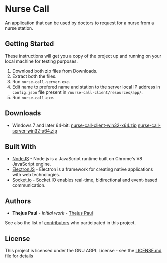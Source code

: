 # Nurse Call

An application that can be used by doctors to request for a nurse from a nurse station.

## Getting Started

These instructions will get you a copy of the project up and running on your local machine for testing purposes.

1. Download both zip files from Downloads.
2. Extract both the files.
3. Run ```nurse-call-server.exe```.
4. Edit name to prefered name and station to the server local IP address in ```config.json``` file present in ```/nurse-call-client/resources/app/```.
5. Run ```nurse-call.exe```.

## Downloads

* Windows 7 and later 64-bit: [nurse-call-client-win32-x64.zip](https://github.com/Thejus-Paul/Nurse-Call/blob/master/nurse-call-client/binaries/nurse-call-client-win32-x64.zip)
													[nurse-call-server-win32-x64.zip](https://github.com/Thejus-Paul/Nurse-Call/blob/master/nurse-call-server/binaries/nurse-call-server-win32-x64.zip)

## Built With

* [NodeJS](https://nodejs.org/en/) - Node.js is a JavaScript runtime built on Chrome's V8 JavaScript engine.
* [ElectronJS](https://www.electronjs.org/) - Electron is a framework for creating native applications with web technologies.
* [Socket.io](https://socket.io/) - Socket.IO enables real-time, bidirectional and event-based communication.

## Authors

* **Thejus Paul** - *Initial work* - [Thejus Paul](https://github.com/Thejus-Paul)

See also the list of [contributors](https://github.com/your/project/contributors) who participated in this project.

## License

This project is licensed under the GNU AGPL License - see the [LICENSE.md](LICENSE.md) file for details


